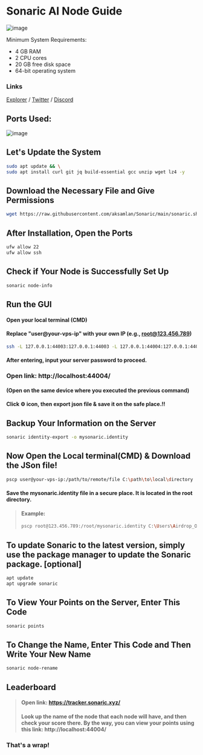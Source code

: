 # Sonaric AI Node Guide

![image](https://pbs.twimg.com/media/GO0Ojjga4AAqFnm?format=jpg&name=4096x4096)

Minimum System Requirements:
- 4 GB RAM
- 2 CPU cores
- 20 GB free disk space
- 64-bit operating system

### Links
[Explorer](https://tracker.sonaric.xyz/)   /
[Twitter](https://x.com/Sonaricnetwork)    /
[Discord](https://discord.gg/MZ247hw47z) 

## Ports Used:
![image](https://github.com/pvsairam/Sonaric-Network/assets/9134015/f9233407-ed55-4af5-aa18-4656da8e9a39)


## Let's Update the System
```bash
sudo apt update && \
sudo apt install curl git jq build-essential gcc unzip wget lz4 -y
```

## Download the Necessary File and Give Permissions
```bash
wget https://raw.githubusercontent.com/aksamlan/Sonaric/main/sonaric.sh && chmod +x sonaric.sh && ./sonaric.sh
```

## After Installation, Open the Ports
```bash
ufw allow 22
ufw allow ssh
```

## Check if Your Node is Successfully Set Up
```bash
sonaric node-info
```

## Run the GUI

#### Open your local terminal (CMD)
#### Replace "user@your-vps-ip" with your own IP (e.g., root@123.456.789)

```bash
ssh -L 127.0.0.1:44003:127.0.0.1:44003 -L 127.0.0.1:44004:127.0.0.1:44004 -L 127.0.0.1:44005:127.0.0.1:44005 -L 127.0.0.1:44006:127.0.0.1:44006 user@your-vps-ip
```
#### After entering, input your server password to proceed.


### Open link: http://localhost:44004/
#### (Open on the same device where you executed the previous command)
#### Click ⚙ icon, then export json file & save it on the safe place.!!

## Backup Your Information on the Server

```bash
sonaric identity-export -o mysonaric.identity
```

## Now Open the Local terminal(CMD) & Download the JSon file!

```bash
pscp user@your-vps-ip:/path/to/remote/file C:\path\to\local\directory
```

#### Save the mysonaric.identity file in a secure place. It is located in the root directory.

> #### Example:
>
> ```bash
> pscp root@123.456.789:/root/mysonaric.identity C:\Users\Airdrop_OG\Downloads\Sonaric_Keys_Backup
> ```

## To update Sonaric to the latest version, simply use the package manager to update the Sonaric package. [optional]

```bash
apt update
apt upgrade sonaric
```

## To View Your Points on the Server, Enter This Code

```bash
sonaric points
```

## To Change the Name, Enter This Code and Then Write Your New Name

```bash
sonaric node-rename
```

## Leaderboard

> #### Open link: https://tracker.sonaric.xyz/
>
> #### Look up the name of the node that each node will have, and then check your score there. By the way, you can view your points using this link: http://localhost:44004/

### That's a wrap!
